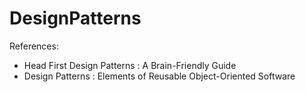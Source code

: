 # DesignPatterns
  References:
  - Head First Design Patterns : A Brain-Friendly Guide
  - Design Patterns : Elements of Reusable Object-Oriented Software
